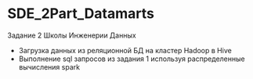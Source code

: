 # SDE_2Part_Datamarts

Задание 2 Школы Инженерии Данных

- Загрузка данных из реляционной БД на кластер Hadoop в Hive
- Выполнение sql запросов из задания 1 используя распределенные вычисления spark
